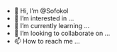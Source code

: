 - 👋 Hi, I’m @Sofokol
- 👀 I’m interested in ...
- 🌱 I’m currently learning ...
- 💞️ I’m looking to collaborate on ...
- 📫 How to reach me ...

<!---
Sofokol/Sofokol is a ✨ special ✨ repository because its `README.md` (this file) appears on your GitHub profile.
You can click the Preview link to take a look at your changes.
--->
